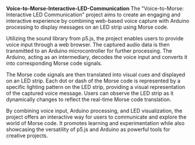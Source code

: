 **Voice-to-Morse-Interactive-LED-Communication**
The "Voice-to-Morse: Interactive LED Communication" project aims to create an engaging and interactive experience by combining web-based voice capture with Arduino processing to display messages on an LED strip using Morse code.

Utilizing the sound library from p5.js, the project enables users to provide voice input through a web browser. The captured audio data is then transmitted to an Arduino microcontroller for further processing. The Arduino, acting as an intermediary, decodes the voice input and converts it into corresponding Morse code signals.

The Morse code signals are then translated into visual cues and displayed on an LED strip. Each dot or dash of the Morse code is represented by a specific lighting pattern on the LED strip, providing a visual representation of the captured voice message. Users can observe the LED strip as it dynamically changes to reflect the real-time Morse code translation.

By combining voice input, Arduino processing, and LED visualization, the project offers an interactive way for users to communicate and explore the world of Morse code. It promotes learning and experimentation while also showcasing the versatility of p5.js and Arduino as powerful tools for creative projects.
